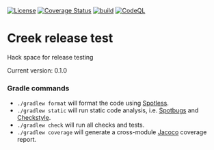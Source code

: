 [![License](https://img.shields.io/badge/License-Apache%202.0-blue.svg)](https://opensource.org/licenses/Apache-2.0)
[![Coverage Status](https://coveralls.io/repos/github/creek-service/creek-release-test/badge.svg?branch=main)](https://coveralls.io/github/creek-service/creek-release-test?branch=main)
[![build](https://github.com/creek-service/creek-release-test/actions/workflows/gradle.yml/badge.svg)](https://github.com/creek-service/creek-release-test/actions/workflows/gradle.yml)
[![CodeQL](https://github.com/creek-service/creek-release-test/actions/workflows/codeql.yml/badge.svg)](https://github.com/creek-service/creek-release-test/actions/workflows/codeql.yml)

# Creek release test

Hack space for release testing

Current version: 0.1.0

### Gradle commands

* `./gradlew format` will format the code using [Spotless][1].
* `./gradlew static` will run static code analysis, i.e. [Spotbugs][2] and [Checkstyle][3].
* `./gradlew check` will run all checks and tests.
* `./gradlew coverage` will generate a cross-module [Jacoco][5] coverage report.

[1]: https://github.com/diffplug/spotless
[2]: https://spotbugs.github.io/
[3]: https://checkstyle.sourceforge.io/
[4]: https://github.com/allegro/axion-release-plugin
[5]: https://www.jacoco.org/jacoco/trunk/doc/
[6]: https://coveralls.io/
[7]: https://junit.org/junit5/docs/current/user-guide/
[8]: https://site.mockito.org/
[9]: http://hamcrest.org/JavaHamcrest/index
[10]: https://github.com/google/guava/tree/master/guava-testlib
[11]: https://logging.apache.org/log4j/2.x/
[12]: https://coveralls.io/
